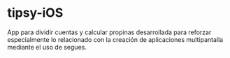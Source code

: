 # tipsy-iOS

App para dividir cuentas y calcular propinas desarrollada para reforzar especialmente lo relacionado con la creación de aplicaciones multipantalla mediante el uso de segues.
